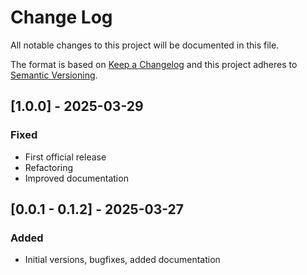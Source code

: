 # Change Log

All notable changes to this project will be documented in this file.

The format is based on [Keep a Changelog](http://keepachangelog.com/)
and this project adheres to [Semantic Versioning](http://semver.org/).

## [1.0.0] - 2025-03-29

### Fixed

- First official release
- Refactoring
- Improved documentation

## [0.0.1 - 0.1.2] - 2025-03-27

### Added

- Initial versions, bugfixes, added documentation